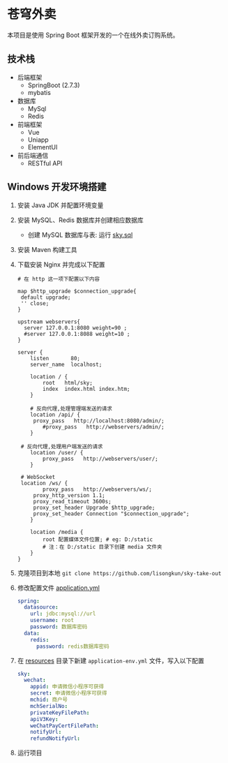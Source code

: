 # 苍穹外卖

本项目是使用 Spring Boot 框架开发的一个在线外卖订购系统。

## 技术栈

- 后端框架
    - SpringBoot (2.7.3)
    - mybatis
- 数据库
    - MySql
    - Redis
- 前端框架
    - Vue
    - Uniapp
    - ElementUI
- 前后端通信
    - RESTful API

## Windows 开发环境搭建

1. 安装 Java JDK 并配置环境变量
2. 安装 MySQL、Redis 数据库并创建相应数据库

    - 创建 MySQL 数据库与表: 运行 [sky.sql](./sql/sky.sql)

3. 安装 Maven 构建工具
4. 下载安装 Nginx 并完成以下配置

   ```
   # 在 http 这一项下配置以下内容

   map $http_upgrade $connection_upgrade{
   	default upgrade;
   	'' close;
   }

   upstream webservers{
     server 127.0.0.1:8080 weight=90 ;
     #server 127.0.0.1:8088 weight=10 ;
   }

   server {
       listen       80;
       server_name  localhost;

       location / {
           root   html/sky;
           index  index.html index.htm;
       }

       # 反向代理,处理管理端发送的请求
       location /api/ {
   		proxy_pass   http://localhost:8080/admin/;
           #proxy_pass   http://webservers/admin/;
       }

   	# 反向代理,处理用户端发送的请求
       location /user/ {
           proxy_pass   http://webservers/user/;
       }

   	# WebSocket
   	location /ws/ {
           proxy_pass   http://webservers/ws/;
   		proxy_http_version 1.1;
   		proxy_read_timeout 3600s;
   		proxy_set_header Upgrade $http_upgrade;
   		proxy_set_header Connection "$connection_upgrade";
       }

       location /media {
           root 配置媒体文件位置; # eg: D:/static
           # 注：在 D:/static 目录下创建 media 文件夹
       }
   }
   ```

5. 克隆项目到本地 `git clone https://github.com/lisongkun/sky-take-out `
6. 修改配置文件 [application.yml](./sky-server/src/main/resources/application.yml)

   ```yml
   spring:
     datasource:
       url: jdbc:mysql://url
       username: root
       password: 数据库密码
     data:
       redis:
         password: redis数据库密码
   ```

7. 在 [resources](./sky-server/src/main/resources/) 目录下新建 `application-env.yml` 文件，写入以下配置

   ```yml
   sky:
     wechat:
       appid: 申请微信小程序可获得
       secret: 申请微信小程序可获得
       mchid: 商户号
       mchSerialNo:
       privateKeyFilePath:
       apiV3Key:
       weChatPayCertFilePath:
       notifyUrl:
       refundNotifyUrl:
   ```

8. 运行项目

